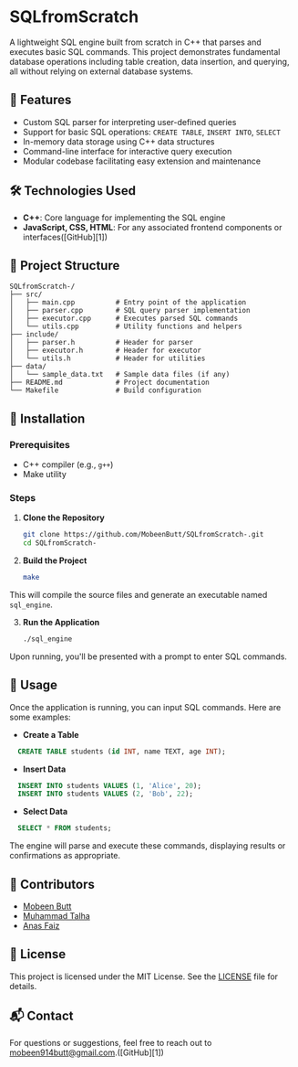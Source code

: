 # SQLfromScratch

A lightweight SQL engine built from scratch in C++ that parses and executes basic SQL commands. This project demonstrates fundamental database operations including table creation, data insertion, and querying, all without relying on external database systems.

## 📌 Features

* Custom SQL parser for interpreting user-defined queries
* Support for basic SQL operations: `CREATE TABLE`, `INSERT INTO`, `SELECT`
* In-memory data storage using C++ data structures
* Command-line interface for interactive query execution
* Modular codebase facilitating easy extension and maintenance

## 🛠️ Technologies Used

* **C++**: Core language for implementing the SQL engine
* **JavaScript, CSS, HTML**: For any associated frontend components or interfaces([GitHub][1])

## 📁 Project Structure

```
SQLfromScratch-/
├── src/
│   ├── main.cpp          # Entry point of the application
│   ├── parser.cpp        # SQL query parser implementation
│   ├── executor.cpp      # Executes parsed SQL commands
│   └── utils.cpp         # Utility functions and helpers
├── include/
│   ├── parser.h          # Header for parser
│   ├── executor.h        # Header for executor
│   └── utils.h           # Header for utilities
├── data/
│   └── sample_data.txt   # Sample data files (if any)
├── README.md             # Project documentation
└── Makefile              # Build configuration
```



## 🚀 Installation

### Prerequisites

* C++ compiler (e.g., `g++`)
* Make utility

### Steps

1. **Clone the Repository**

   ```bash
   git clone https://github.com/MobeenButt/SQLfromScratch-.git
   cd SQLfromScratch-
   ```



2. **Build the Project**

   ```bash
   make
   ```



This will compile the source files and generate an executable named `sql_engine`.

3. **Run the Application**

   ```bash
   ./sql_engine
   ```



Upon running, you'll be presented with a prompt to enter SQL commands.

## 🧪 Usage

Once the application is running, you can input SQL commands. Here are some examples:

* **Create a Table**

```sql
  CREATE TABLE students (id INT, name TEXT, age INT);
```



* **Insert Data**

```sql
  INSERT INTO students VALUES (1, 'Alice', 20);
  INSERT INTO students VALUES (2, 'Bob', 22);
```



* **Select Data**

```sql
  SELECT * FROM students;
```



The engine will parse and execute these commands, displaying results or confirmations as appropriate.

## 👥 Contributors

* [Mobeen Butt](https://github.com/MobeenButt)
* [Muhammad Talha](https://github.com/mtalha1501)
* [Anas Faiz](https://github.com/anassaahi)

## 📄 License

This project is licensed under the MIT License. See the [LICENSE](LICENSE) file for details.

## 📬 Contact

For questions or suggestions, feel free to reach out to [mobeen914butt@gmail.com](mailto:mobeen914butt@gmail.com).([GitHub][1])

